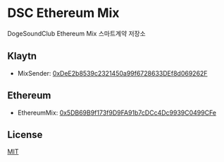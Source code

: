 # DSC Ethereum Mix
DogeSoundClub Ethereum Mix 스마트계약 저장소

## Klaytn
- MixSender: [0xDeE2b8539c2321450a99f6728633DEf8d069262F](https://scope.klaytn.com/account/0xDeE2b8539c2321450a99f6728633DEf8d069262F)

## Ethereum
- EthereumMix: [0x5DB69B9f173f9D9FA91b7cDCc4Dc9939C0499CFe](https://etherscan.com/token/0x5DB69B9f173f9D9FA91b7cDCc4Dc9939C0499CFe)

## License
[MIT](LICENSE)
